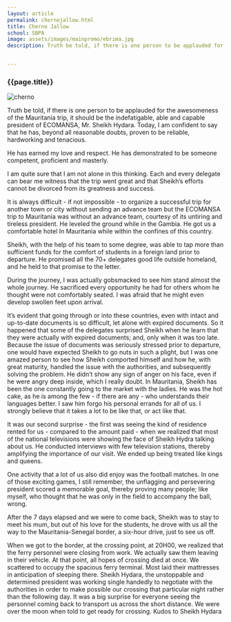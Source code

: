 ```yaml
---
layout: article
permalink: chernojallow.html
title: Cherno Jallow
school: SBPA
image: assets/images/mainpromo/ebrima.jpg
description: Truth be told, if there is one person to be applauded for the awesomeness of the Mauritania trip, it should be the indefatigable, able and capable president of ECOMANSA.


---
```

<div class="container shadow">
	<h3>{{page.title}}</h3>
	<img src="{{page.image}}" alt="cherno">

	 

 <p>
 Truth be told, if there is one person to be applauded for the awesomeness of the Mauritania trip, it should be the indefatigable, able and capable president of ECOMANSA, Mr. Sheikh Hydara. 
Today, I am confident to say that he has, beyond all reasonable doubts, proven to be reliable, hardworking and tenacious.
  </p>

 <p>
He has earned my love and respect. He has demonstrated to be someone competent, proficient and masterly.
 </p>
 
 <p>
I am quite sure that I am not alone in this thinking. Each and every delegate can bear me witness that the trip went great and that Sheikh’s efforts cannot be divorced from its greatness and success.
 
It is always difficult - if not impossible - to organize a successful trip for another town or city without sending an advance team but the ECOMANSA trip to Mauritania was without an advance team, courtesy of its untiring and tireless president. He leveled the ground while in the Gambia. He got us a comfortable hotel In Mauritania while within the confines of this country.
</p>

<p>
Sheikh, with the help of his team to some degree, was able to tap more than sufficient funds for the comfort of students in a foreign land prior to departure. He promised all the 70+ delegates good life outside homeland, and he held to that promise to the letter.

During the journey, I was actually gobsmacked to see him stand almost the whole journey. He sacrificed every opportunity he had for others whom he thought were not comfortably seated. I was afraid that he might even develop swollen feet upon arrival.
</p>

<p>
It’s evident that going through or into these countries, even with intact and up-to-date documents is so difficult, let alone with expired documents. So it happened that some of the delegates surprised Sheikh when he learn that they were actually with expired documents; and, only when it was too late. Because the issue of  documents was seriously stressed prior to departure, one would have expected Sheikh to go nuts in such a plight, but I was one amazed person to see how Sheikh comported himself and how he, with great maturity, handled the issue with the authorities, and subsequently solving the problem. He didn’t show any sign of anger on his face, even if he were angry deep inside, which I really doubt. 
In Mauritania, Sheikh has been the one constantly going to the market with the ladies. He was the hot cake, as he is among the few - if there are any - who understands their languages better. I saw him forgo his personal errands for all of us. I strongly believe that it takes a lot to be like that, or act like that.
 </p>

 <p>
It was our second surprise - the first was seeing the kind of residence rented for us - compared to the amount paid - when we realized that most of the national televisions were showing the face of Sheikh Hydra talking about us. He conducted interviews with few television stations, thereby amplifying the importance of our visit. We ended up being treated like kings and queens.
</p>

<p>
One activity that a lot of us also did enjoy was the football matches. In one of those exciting games, I still remember, the  unflagging and persevering president scored a memorable  goal, thereby proving many people; like myself, who thought that he was only in the field to accompany the ball, wrong. 

After the 7 days elapsed and we were to come back, Sheikh was to stay to meet his mum, but out of his love for the students, he drove with us all the way to the Mauritania-Senegal border, a six-hour drive, just to see us off. 
</p>

<p>
When we got to the border, at the crossing point, at 20H00, we realized that the  ferry personnel were  closing from work. We actually saw them leaving in their vehicle. At that point, all hopes of crossing died at once. We scattered to occupy the spacious ferry terminal. Most laid their mattresses in anticipation of sleeping there.  Sheikh Hydara, the unstoppable and determined president was working single handedly to negotiate with the authorities in order to make possible our crossing that particular night rather than the following day. 
It was a big surprise for everyone seeing the personnel coming back to transport us across the short distance. We were over the moon when told to get ready for crossing. Kudos to Sheikh Hydara
</p>
</div>
